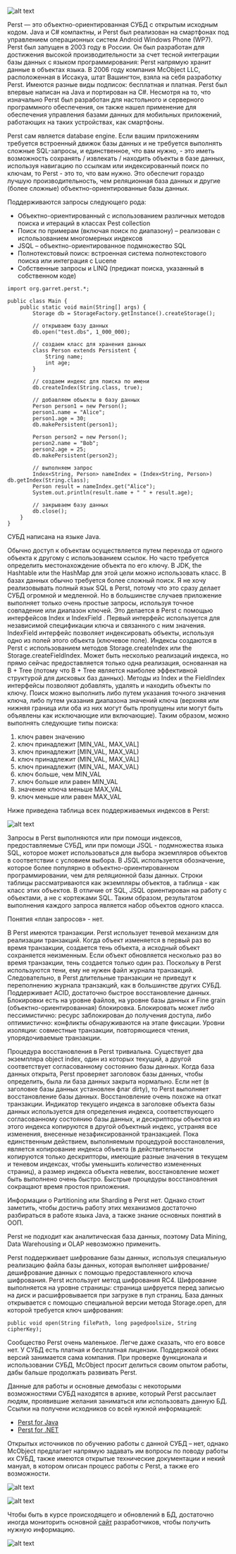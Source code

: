 ![alt text](https://github.com/AndreyTkachik/db_sbertech_2024/blob/hw4/perst_db/pics/1.png)

Perst — это объектно-ориентированная СУБД с открытым исходным кодом. Java и C# компактны, и Perst был реализован на смартфонах под управлением операционных систем Android Windows Phone (WP7). 
Perst был запущен в 2003 году в России. Он был разработан для достижения высокой производительности за счет тесной интеграции базы данных с языком программирования: Perst напрямую хранит данные в объектах языка. В 2006 году компания McObject LLC, расположенная в Иссакуа, штат Вашингтон, взяла на себя разработку Perst. Имеются разные виды подписок: бесплатная и платная.
Perst был впервые написан на Java и портирован на C#. Несмотря на то, что изначально Perst был разработан для настольного и серверного программного обеспечения, он также нашел применение для обеспечения управления базами данных для мобильных приложений, работающих на таких устройствах, как смартфоны.

Perst сам является database engine. Если вашим приложениям требуется встроенный движок базы данных и не требуется выполнять сложные SQL-запросы, и единственное, что вам нужно, - это иметь возможность сохранять / извлекать / находить объекты в базе данных, используя навигацию по ссылкам или индексированный поиск по ключам, то Perst - это то, что вам нужно. Это обеспечит гораздо лучшую производительность, чем реляционная база данных и другие (более сложные) объектно-ориентированные базы данных. 

Поддерживаются запросы следующего рода:
- Объектно-ориентированный с использованием различных методов поиска и итераций в классах Pest collection
-	Поиск по примерам (включая поиск по диапазону) – реализован с использованием многомерных индексов
-	JSQL – объектно-ориентированное подмножество SQL
- Полнотекстовый поиск: встроенная система полнотекстового поиска или интеграция с Lucene
- Собственные запросы и LINQ (предикат поиска, указанный в собственном коде)

```
import org.garret.perst.*;

public class Main {
    public static void main(String[] args) {
        Storage db = StorageFactory.getInstance().createStorage();

        // открываем базу данных
        db.open("test.dbs", 1_000_000);

        // создаем класс для хранения данных
        class Person extends Persistent {
            String name;
            int age;
        }

        // создаем индекс для поиска по имени
        db.createIndex(String.class, true);

        // добавляем объекты в базу данных
        Person person1 = new Person();
        person1.name = "Alice";
        person1.age = 30;
        db.makePersistent(person1);

        Person person2 = new Person();
        person2.name = "Bob";
        person2.age = 25;
        db.makePersistent(person2);

        // выполняем запрос
        Index<String, Person> nameIndex = (Index<String, Person>) db.getIndex(String.class);
        Person result = nameIndex.get("Alice");
        System.out.println(result.name + " " + result.age);

        // закрываем базу данных
        db.close();
    }
}
```

СУБД написана на языке Java. 

Обычно доступ к объектам осуществляется путем перехода от одного объекта к другому с использованием ссылок. Но часто требуется определить местонахождение объекта по его ключу. В JDK, the Hashtable или the HashMap для этой цели можно использовать класс. В базах данных обычно требуется более сложный поиск. Я не хочу реализовывать полный язык SQL в Perst, потому что это сразу делает СУБД огромной и медленной. Но в большинстве случаев приложение выполняет только очень простые запросы, используя точное совпадение или диапазон ключей. Это делается в Perst с помощью интерфейсов Index и IndexField . Первый интерфейс используется для независимой спецификации ключа и связанного с ним значения. IndexField интерфейс позволяет индексировать объекты, используя одно из полей этого объекта (ключевое поле).
Индексы создаются в Perst с использованием методов Storage.createIndex или the Storage.createFieldIndex. Может быть несколько реализаций индекса, но прямо сейчас предоставляется только одна реализация, основанная на B + Tree (потому что B + Tree является наиболее эффективной структурой для дисковых баз данных). Методы из Index и the FieldIndex интерфейсы позволяют добавлять, удалять и находить объекты по ключу. Поиск можно выполнить либо путем указания точного значения ключа, либо путем указания диапазона значений ключа (верхняя или нижняя граница или оба из них могут быть пропущены или могут быть объявлены как исключающие или включающие). Таким образом, можно выполнять следующие типы поиска:

1.	ключ равен значению
2.	ключ принадлежит [MIN_VAL, MAX_VAL]
3.	ключ принадлежит [MIN_VAL, MAX_VAL)
4.	ключ принадлежит (MIN_VAL, MAX_VAL]
5.	ключ принадлежит (MIN_VAL, MAX_VAL)
6.	ключ больше, чем MIN_VAL
7.	ключ больше или равен MIN_VAL
8.	значение ключа меньше MAX_VAL
9.	ключ меньше или равен MAX_VAL

Ниже приведена таблица всех поддерживаемых индексов в Perst:

![alt text](https://github.com/AndreyTkachik/db_sbertech_2024/blob/hw4/perst_db/pics/2.png)

Запросы в Perst выполняются или при помощи индексов, предоставляемые СУБД, или при помощи JSQL - подмножества языка SQL, которое может использоваться для выбора экземпляров объектов в соответствии с условием выбора. В JSQL используется обозначение, которое более популярно в объектно-ориентированном программировании, чем для реляционной базы данных. Строки таблицы рассматриваются как экземпляры объектов, а таблица - как класс этих объектов. В отличие от SQL, JSQL ориентирован на работу с объектами, а не с кортежами SQL. Таким образом, результатом выполнения каждого запроса является набор объектов одного класса.

Понятия «план запросов» - нет.

В Perst имеются транзакции. Perst использует теневой механизм для реализации транзакций. Когда объект изменяется в первый раз во время транзакции, создается тень объекта, а исходный объект сохраняется неизменным. Если объект обновляется несколько раз во время транзакции, тень создается только один раз. Поскольку в Perst используются тени, ему не нужен файл журнала транзакций. Следовательно, в Perst длительные транзакции не приведут к переполнению журнала транзакций, как в большинстве других СУБД. Поддерживает ACID, достаточно быстрое восстановление данных. Блокировки есть на уровне файлов, на уровне базы данных и Fine grain (объектно-ориентированная) блокировка. Блокировать может либо пессимистично: ресурс заблокирован до получения доступа, либо оптимистично: конфликты обнаруживаются на этапе фиксации. Уровни изоляции: совместные транзакции, повторяющиеся чтения, упорядочиваемые транзакции.

Процедура восстановления в Perst тривиальна. Существует два экземпляра object index, один из которых текущий, а другой соответствует согласованному состоянию базы данных. Когда база данных открыта, Perst проверяет заголовок базы данных, чтобы определить, была ли база данных закрыта нормально. Если нет (в заголовке базы данных установлен флаг dirty), то Perst выполняет восстановление базы данных. Восстановление очень похоже на откат транзакции. Индикатор текущего индекса в заголовке объекта базы данных используется для определения индекса, соответствующего согласованному состоянию базы данных, и дескрипторы объектов из этого индекса копируются в другой объектный индекс, устраняя все изменения, внесенные незафиксированной транзакцией. Пока единственным действием, выполняемым процедурой восстановления, является копирование индекса объекта (в действительности копируются только дескрипторы, имеющие разные значения в текущем и теневом индексах, чтобы уменьшить количество измененных страниц), а размер индекса объекта невелик, восстановление может быть выполнено очень быстро. Быстрые процедуры восстановления сокращают время простоя приложения.

Информации о Partitioning или Sharding в Perst нет. Однако стоит заметить, чтобы достичь работу этих механизмов достаточно разбираться в работе языка Java, а также знание основных понятий в ООП.

Perst не подходит как аналитическая база данных, поэтому Data Mining, Data Warehousing и OLAP невозможно применить.

Perst поддерживает шифрование базы данных, используя специальную реализацию файла базы данных, которая выполняет шифрование/дешифрование данных с помощью предоставленного ключа шифрования. Perst использует метод шифрования RC4. Шифрование выполняется на уровне страницы: страница шифруется перед записью на диск и расшифровывается при загрузке в пул страниц. База данных открывается с помощью специальной версии метода Storage.open, для которой требуется ключ шифрования: 

```public void open(String filePath, long pagedpoolsize, String cipherKey);```

Сообщество Perst очень маленькое. Легче даже сказать, что его вовсе нет. У СУБД есть платная и бесплатная лицензии. Поддержкой обеих версий занимается сама компания. При проверке функционала и использовании СУБД, McObject просит делиться своим опытом работы, дабы бальше продолжать развивать Perst.

Данные для работы и основные демобазы с некоторыми возможностями СУБД находятся в архиве, который Perst рассылает людям, проявившие желания заниматься или использовать данную БД. Ссылки на получени исходников со всей нужной информацией:

- [Perst for Java](https://www.mcobject.com/try-perst-and-perst-lite-for-java/)
- [Perst for .NET](https://www.mcobject.com/try-perst-dotnet/)

Открытых источников по обучению работы с данной СУБД – нет, однако McObject предлагает напрямую задавать им вопросы по поводу работы их СУБД, также имеются открытые технические документации и некий мануал, в котором описан процесс работы с Perst, а также его возможности.

![alt text](https://github.com/AndreyTkachik/db_sbertech_2024/blob/hw4/perst_db/pics/3.png)

![alt text](https://github.com/AndreyTkachik/db_sbertech_2024/blob/hw4/perst_db/pics/4.png)

Чтобы быть в курсе происходящего и обновлений в БД, достаточно иногда мониторить основной [сайт](https://www.mcobject.com/) разработчиков, чтобы получить нужную информацию.

![alt text](https://github.com/AndreyTkachik/db_sbertech_2024/blob/hw4/perst_db/pics/5.png)


